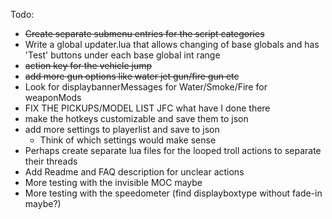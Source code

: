 Todo:
- ~~Create separate submenu entries for the script categories~~
- Write a global updater.lua that allows changing of base globals and has 'Test' buttons under each base global int range
- ~~action key for the vehicle jump~~
- ~~add more gun options like water jet gun/fire gun etc~~
- Look for displaybannerMessages for Water/Smoke/Fire for weaponMods
- FIX THE PICKUPS/MODEL LIST JFC what have I done there
- make the hotkeys customizable and save them to json
- add more settings to playerlist and save to json
  - Think of which settings would make sense
- Perhaps create separate lua files for the looped troll actions to separate their threads
- Add Readme and FAQ description for unclear actions
- More testing with the invisible MOC maybe
- More testing with the speedometer (find displayboxtype without fade-in maybe?)
